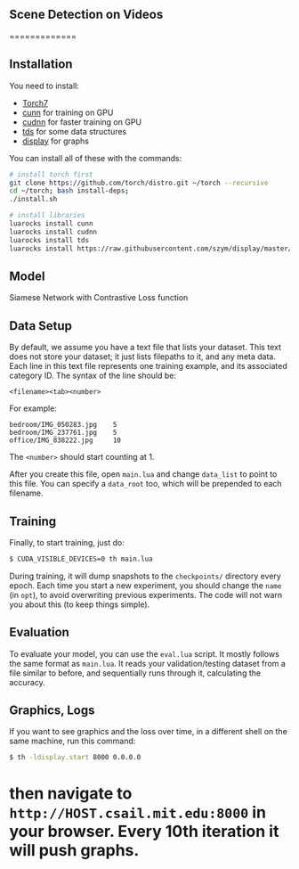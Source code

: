 ## Scene Detection on Videos
=============

Installation
------------

You need to install:
- [Torch7](http://torch.ch/docs/getting-started.html#_)
- [cunn](https://github.com/torch/cunn) for training on GPU
- [cudnn](https://github.com/soumith/cudnn.torch) for faster training on GPU
- [tds](https://github.com/torch/tds) for some data structures
- [display](https://github.com/szym/display) for graphs 

You can install all of these with the commands:
```bash
# install torch first
git clone https://github.com/torch/distro.git ~/torch --recursive
cd ~/torch; bash install-deps;
./install.sh

# install libraries
luarocks install cunn
luarocks install cudnn
luarocks install tds
luarocks install https://raw.githubusercontent.com/szym/display/master/display-scm-0.rockspec
```

Model
-----
Siamese Network with Contrastive Loss function

Data Setup 
----------
By default, we assume you have a text file that lists your dataset. This text does not store your dataset; it just lists filepaths to it, and any meta data. Each line in this text file represents one training example, and its associated category ID. The syntax of the line should be: 
```
<filename><tab><number>
```
For example:
```
bedroom/IMG_050283.jpg    5
bedroom/IMG_237761.jpg    5
office/IMG_838222.jpg     10
```
The `<number>` should start counting at 1. 

After you create this file, open `main.lua` and change `data_list` to point to this file. You can specify a `data_root` too, which will be prepended to each filename.

Training
--------
Finally, to start training, just do:

```bash
$ CUDA_VISIBLE_DEVICES=0 th main.lua
```

During training, it will dump snapshots to the `checkpoints/` directory every epoch. Each time you start a new experiment, you should change the `name` (in `opt`), to avoid overwriting previous experiments. The code will not warn you about this (to keep things simple).

Evaluation
----------
To evaluate your model, you can use the `eval.lua` script. It mostly follows the same format as `main.lua`. It reads your validation/testing dataset from a file similar to before, and sequentially runs through it, calculating the accuracy.

Graphics, Logs
--------------
If you want to see graphics and the loss over time, in a different shell on the same machine, run this command:
```bash
$ th -ldisplay.start 8000 0.0.0.0
```
then navigate to ```http://HOST.csail.mit.edu:8000``` in your browser. Every 10th iteration it will
push graphs. 
=======
